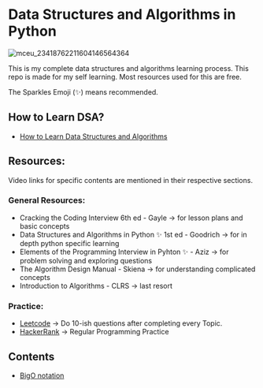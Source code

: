 # Data Structures and Algorithms in Python

![mceu_23418762211604146564364](https://user-images.githubusercontent.com/70666023/124493185-aed8be00-ddf8-11eb-8253-ca3d26064acd.jpg)

This is my complete data structures and algorithms learning process. 
This repo is made for my self learning. Most resources used for this are free.
 
The Sparkles Emoji (✨) means recommended.

## How to Learn DSA?
* [How to Learn Data Structures and Algorithms](https://youtu.be/fO0Nr8_--MI)

## Resources:
Video links for specific contents are mentioned in their respective sections.
### General Resources:
* Cracking the Coding Interview 6th ed - Gayle -> for lesson plans and basic concepts
* Data Structures and Algorithms in Python ✨ 1st ed - Goodrich -> for in depth python specific learning 
* Elements of the Programming Interview in Pyhton ✨ - Aziz -> for problem solving and exploring questions
* The Algorithm Design Manual - Skiena -> for understanding complicated concepts
* Introduction to Algorithms - CLRS -> last resort

### Practice:
* [Leetcode](https://leetcode.com/) -> Do 10-ish questions after completing every Topic.
* [HackerRank](https://www.hackerrank.com/) -> Regular Programming Practice

## Contents
* [BigO notation](https://github.com/prottayislive/data_structures_and_algorithms/blob/main/BigO%20notation/BigO.md)
